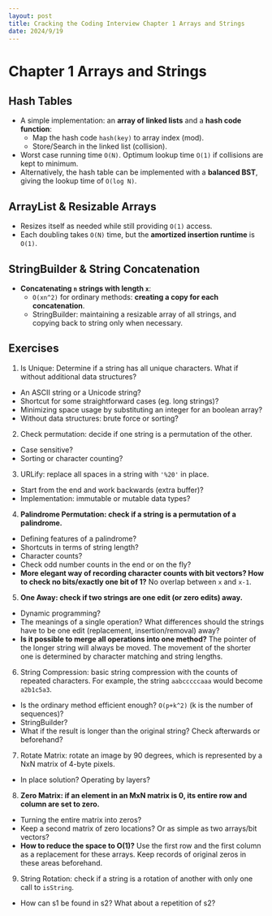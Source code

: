 ```yaml
---
layout: post
title: Cracking the Coding Interview Chapter 1 Arrays and Strings
date: 2024/9/19
---
```


# Chapter 1 Arrays and Strings

## Hash Tables

- A simple implementation: an **array of linked lists** and a **hash code function**:
    - Map the hash code `hash(key)` to array index (mod).
    - Store/Search in the linked list (collision).
- Worst case running time `O(N)`. Optimum lookup time `O(1)` if collisions are kept to minimum.
- Alternatively, the hash table can be implemented with a **balanced BST**, giving the lookup time of `O(log N)`.

## ArrayList & Resizable Arrays

- Resizes itself as needed while still providing `O(1)` access.
- Each doubling takes `O(N)` time, but the **amortized insertion runtime** is `O(1)`.

## StringBuilder & String Concatenation

- **Concatenating `n` strings with length `x`**:
    - `O(xn^2)` for ordinary methods: **creating a copy for each concatenation**.
    - StringBuilder: maintaining a resizable array of all strings, and copying back to string only when necessary.

## Exercises

1.  Is Unique: Determine if a string has all unique characters. What if without additional data structures?

- An ASCII string or a Unicode string?
- Shortcut for some straightforward cases (eg. long strings)?
- Minimizing space usage by substituting an integer for an boolean array?
- Without data structures: brute force or sorting?

2.  Check permutation: decide if one string is a permutation of the other.

- Case sensitive?
- Sorting or character counting?

3.  URLify: replace all spaces in a string with `'%20'` in place.

- Start from the end and work backwards (extra buffer)?
- Implementation: immutable or mutable data types?

4.  **Palindrome Permutation: check if a string is a permutation of a palindrome.**

- Defining features of a palindrome?
- Shortcuts in terms of string length?
- Character counts?
- Check odd number counts in the end or on the fly?
- **More elegant way of recording character counts with bit vectors? How to check no bits/exactly one bit of 1?** No overlap between `x` and `x-1`.

5.  **One Away: check if two strings are one edit (or zero edits) away.**

- Dynamic programming?
- The meanings of a single operation? What differences should the strings have to be one edit (replacement, insertion/removal) away?
- **Is it possible to merge all operations into one method?** The pointer of the longer string will always be moved. The movement of the shorter one is determined by character matching and string lengths.

6.  String Compression: basic string compression with the counts of repeated characters. For example, the string `aabcccccaaa` would become `a2b1c5a3`.

- Is the ordinary method efficient enough? `O(p+k^2)` (k is the number of sequences)?
- StringBuilder?
- What if the result is longer than the original string? Check afterwards or beforehand?

7.  Rotate Matrix: rotate an image by 90 degrees, which is represented by a NxN matrix of 4-byte pixels.

- In place solution? Operating by layers?

8.  **Zero Matrix: if an element in an MxN matrix is 0, its entire row and column are set to zero.**

- Turning the entire matrix into zeros?
- Keep a second matrix of zero locations? Or as simple as two arrays/bit vectors?
- **How to reduce the space to O(1)?** Use the first row and the first column as a replacement for these arrays. Keep records of original zeros in these areas beforehand.

9.  String Rotation: check if a string is a rotation of another with only one call to `isString`.

- How can s1 be found in s2? What about a repetition of s2?
